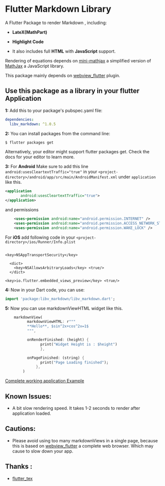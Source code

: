 # Flutter Markdown Library

A Flutter Package to render Markdown , including:

- **LateX(MathPart)**

- **Highlight Code**

- It also includes full **HTML** with **JavaScript** support.

Rendering of equations depends on [mini-mathjax](https://github.com/electricbookworks/mini-mathjax) a simplified version of [MathJax](https://github.com/mathjax/MathJax/) a JavaScript library.

This package mainly depends on [webview_flutter](https://pub.dartlang.org/packages/webview_flutter) plugin.



## Use this package as a library in your flutter Application

**1:** Add this to your package's pubspec.yaml file:

```yaml
dependencies:
  libv_markdown: ^1.0.5
```

**2:** You can install packages from the command line:

```bash
$ flutter packages get
```

Alternatively, your editor might support flutter packages get. Check the docs for your editor to learn more.


**3:** For **Android** Make sure to add this line `android:usesCleartextTraffic="true"` in your `<project-directory>/android/app/src/main/AndroidManifest.xml` under `application` like this.
```xml
<application
       android:usesCleartextTraffic="true">
</application>
```
and permissions
```xml
    <uses-permission android:name="android.permission.INTERNET" />
    <uses-permission android:name="android.permission.ACCESS_NETWORK_STATE" />
    <uses-permission android:name="android.permission.WAKE_LOCK" />
```

For **iOS** add following code in your `<project-directory>/ios/Runner/Info.plist`
```plist

<key>NSAppTransportSecurity</key>

  <dict>
    <key>NSAllowsArbitraryLoads</key> <true/>
  </dict>

<key>io.flutter.embedded_views_preview</key> <true/>
```

**4:** Now in your Dart code, you can use:

```dart
import 'package:libv_markdown/libv_markdown.dart';
```

**5:** Now you can use markdownViewHTML widget like this.
```dart
    markdownView(
          markdownViewHTML: r"""
          **Hello**, $sin^2x+cos^2x=1$
          """,

          onRenderFinished: (height) {
                print("Widget Height is : $height")
                },

          onPageFinished: (string) {
                print("Page Loading finished");
              },
        )
```
[Complete working application Example](https://github.com/jaloroo/flutter_markdown/tree/master/example)


## Known Issues:
- A bit slow rendering speed. It takes 1-2 seconds to render after application loaded.

## Cautions:
- Please avoid using too many markdownViews in a single page, because this is based on [webview_flutter](https://pub.dartlang.org/packages/webview_flutter) a complete web browser. Which may cause to slow down your app.

## Thanks :
- [flutter_tex](https://github.com/shahxadakram/flutter_tex)
